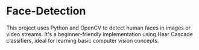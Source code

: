# Face-Detection
This project uses Python and OpenCV to detect human faces in images or video streams. It's a beginner-friendly implementation using Haar Cascade classifiers, ideal for learning basic computer vision concepts.
